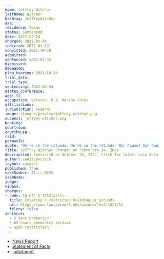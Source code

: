 ```yaml
---
name: Jeffrey Witcher
lastName: Witcher
hashtag: JeffreyWitcher
aka:
residence: Texas
status: Sentenced
date: 2021-02-24
charged: 2021-02-24
indicted: 2021-03-19
convicted: 2021-10-20
acquitted:
sentenced: 2022-02-04
dismissed:
deceased:
plea_hearing: 2021-10-20
trial_date:
trial_type:
sentencing: 2022-02-04
status_conference:
age: 58
occupation: Veteran, U.S. Marine Corps
affiliations:
jurisdiction: Federal
image: /images/preview/jeffrey-witcher.png
suspect: jeffrey-witcher.png
booking:
courtroom:
courthouse:
raid:
perpwalk:
quote: "We’re in the rotunda. We’re in the rotunda. Our house! Our house!"
title: Jeffrey Witcher charged on Februrary 24, 2021
description: Convicted on October 20, 2021. Click for latest case details.
author: seditiontrack
layout: suspect
published: true
caseNumber: 21-cr-0235
caseName:
judge:
videos:
charges:
- code: 18 USC § 1752(a)(1)
  title: Entering a restricted building or grounds
  url: https://www.law.cornell.edu/uscode/text/18/1752
  felony: false
sentence:
  - 1 year probation
  - 60 hours community service
  - $500 restitution
---
```

- [News Report](https://www.msn.com/en-us/news/us/capitol-rioters-posted-video-claiming-they-crashed-the-white-house/ar-BB1ezT8G)
- [Statement of Facts](https://www.justice.gov/usao-dc/case-multi-defendant/file/1378401/download)
- [Indictment](https://www.justice.gov/usao-dc/case-multi-defendant/file/1378236/download)
